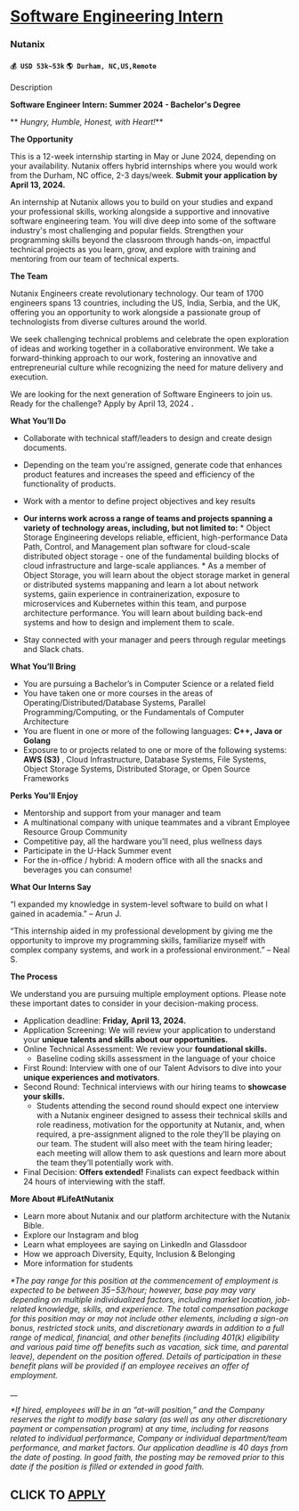 # [Software Engineering Intern](https://www.remotewlb.com/apply/software-engineering-intern-89526)  
### Nutanix  
#### `💰 USD 53k~53k` `🌎 Durham, NC,US,Remote`  

Description

**Software Engineer Intern: Summer 2024 - Bachelor's Degree**

 ** _Hungry, Humble, Honest, with Heart!_**

**The Opportunity**

This is a 12-week internship starting in May or June 2024, depending on your availability. Nutanix offers hybrid internships where you would work from the Durham, NC office, 2-3 days/week. **Submit your application by April 13, 2024.**

An internship at Nutanix allows you to build on your studies and expand your professional skills, working alongside a supportive and innovative software engineering team. You will dive deep into some of the software industry's most challenging and popular fields. Strengthen your programming skills beyond the classroom through hands-on, impactful technical projects as you learn, grow, and explore with training and mentoring from our team of technical experts.

 **The Team**

Nutanix Engineers create revolutionary technology. Our team of 1700 engineers spans 13 countries, including the US, India, Serbia, and the UK, offering you an opportunity to work alongside a passionate group of technologists from diverse cultures around the world.

We seek challenging technical problems and celebrate the open exploration of ideas and working together in a collaborative environment. We take a forward-thinking approach to our work, fostering an innovative and entrepreneurial culture while recognizing the need for mature delivery and execution.

We are looking for the next generation of Software Engineers to join us. Ready for the challenge? Apply by April 13, 2024 **.**

 **What You’ll Do**

  * Collaborate with technical staff/leaders to design and create design documents.
  * Depending on the team you're assigned, generate code that enhances product features and increases the speed and efficiency of the functionality of products.
  * Work with a mentor to define project objectives and key results
  *  **Our interns work across a range of teams and projects spanning a variety of technology areas, including, but not limited to:**
    * Object Storage Engineering develops reliable, efficient, high-performance Data Path, Control, and Management plan software for cloud-scale distributed object storage - one of the fundamental building blocks of cloud infrastructure and large-scale appliances. 
    * As a member of Object Storage, you will learn about the object storage market in general or distributed systems mappaning and learn a lot about network systems, gaiin experience in contrainerization, exposure to microservices and Kubernetes within this team, and purpose architecture performance. You will learn about building back-end systems and how to design and implement them to scale.

  * Stay connected with your manager and peers through regular meetings and Slack chats. 

**What You’ll Bring**

  * You are pursuing a Bachelor’s in Computer Science or a related field
  * You have taken one or more courses in the areas of Operating/Distributed/Database Systems, Parallel Programming/Computing, or the Fundamentals of Computer Architecture
  * You are fluent in one or more of the following languages: **C++, Java or Golang**
  * Exposure to or projects related to one or more of the following systems: **AWS (S3)** , Cloud Infrastructure, Database Systems, File Systems, Object Storage Systems, Distributed Storage, or Open Source Frameworks

  
 **Perks You'll Enjoy**

  * Mentorship and support from your manager and team
  * A multinational company with unique teammates and a vibrant Employee Resource Group Community
  * Competitive pay, all the hardware you’ll need, plus wellness days
  * Participate in the U-Hack Summer event
  * For the in-office / hybrid: A modern office with all the snacks and beverages you can consume!

**What Our Interns Say**

“I expanded my knowledge in system-level software to build on what I gained in academia.” – Arun J.

“This internship aided in my professional development by giving me the opportunity to improve my programming skills, familiarize myself with complex company systems, and work in a professional environment.” – Neal S.

**The Process**

We understand you are pursuing multiple employment options. Please note these important dates to consider in your decision-making process.

  * Application deadline: **Friday,** **April 13, 2024.**
  * Application Screening: We will review your application to understand your **unique talents and skills about our opportunities.**
  * Online Technical Assessment: We review your **foundational skills.**
    * Baseline coding skills assessment in the language of your choice
  * First Round: Interview with one of our Talent Advisors to dive into your **unique experiences and motivators**. 
  * Second Round: Technical interviews with our hiring teams to **showcase your skills.**
    * Students attending the second round should expect one interview with a Nutanix engineer designed to assess their technical skills and role readiness, motivation for the opportunity at Nutanix, and, when required, a pre-assignment aligned to the role they’ll be playing on our team. The student will also meet with the team hiring leader; each meeting will allow them to ask questions and learn more about the team they’ll potentially work with. 
  * Final Decision: **Offers extended!** Finalists can expect feedback within 24 hours of interviewing with the staff. 

**More About #LifeAtNutanix**

  * Learn more about Nutanix and our platform architecture with the Nutanix Bible.
  * Explore our Instagram and blog
  * Learn what employees are saying on LinkedIn and Glassdoor 
  * How we approach Diversity, Equity, Inclusion & Belonging
  * More information for students

_*The pay range for this position at the commencement of employment is expected to be between $35-$53/hour; however, base pay may vary depending on multiple individualized factors, including market location, job-related knowledge, skills, and experience. The total compensation package for this position may or may not include other elements, including a sign-on bonus, restricted stock units, and discretionary awards in addition to a full range of medical, financial, and other benefits (including 401(k) eligibility and various paid time off benefits such as vacation, sick time, and parental leave), dependent on the position offered. Details of participation in these benefit plans will be provided if an employee receives an offer of employment._

 __

 _*If hired, employees will be in an “at-will position,” and the Company reserves the right to modify base salary (as well as any other discretionary payment or compensation program) at any time, including for reasons related to individual performance, Company or individual department/team performance, and market factors. Our application deadline is 40 days from the date of posting. In good faith, the posting may be removed prior to this date if the position is filled or extended in good faith._

  
## CLICK TO [APPLY](https://www.remotewlb.com/apply/software-engineering-intern-89526)

